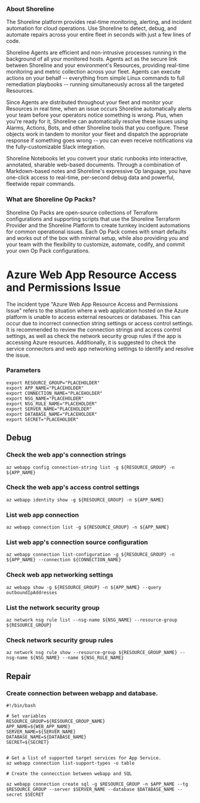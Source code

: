 
### About Shoreline
The Shoreline platform provides real-time monitoring, alerting, and incident automation for cloud operations. Use Shoreline to detect, debug, and automate repairs across your entire fleet in seconds with just a few lines of code.

Shoreline Agents are efficient and non-intrusive processes running in the background of all your monitored hosts. Agents act as the secure link between Shoreline and your environment's Resources, providing real-time monitoring and metric collection across your fleet. Agents can execute actions on your behalf -- everything from simple Linux commands to full remediation playbooks -- running simultaneously across all the targeted Resources.

Since Agents are distributed throughout your fleet and monitor your Resources in real time, when an issue occurs Shoreline automatically alerts your team before your operators notice something is wrong. Plus, when you're ready for it, Shoreline can automatically resolve these issues using Alarms, Actions, Bots, and other Shoreline tools that you configure. These objects work in tandem to monitor your fleet and dispatch the appropriate response if something goes wrong -- you can even receive notifications via the fully-customizable Slack integration.

Shoreline Notebooks let you convert your static runbooks into interactive, annotated, sharable web-based documents. Through a combination of Markdown-based notes and Shoreline's expressive Op language, you have one-click access to real-time, per-second debug data and powerful, fleetwide repair commands.

### What are Shoreline Op Packs?
Shoreline Op Packs are open-source collections of Terraform configurations and supporting scripts that use the Shoreline Terraform Provider and the Shoreline Platform to create turnkey incident automations for common operational issues. Each Op Pack comes with smart defaults and works out of the box with minimal setup, while also providing you and your team with the flexibility to customize, automate, codify, and commit your own Op Pack configurations.

# Azure Web App Resource Access and Permissions Issue

The incident type "Azure Web App Resource Access and Permissions Issue" refers to the situation where a web application hosted on the Azure platform is unable to access external resources or databases. This can occur due to incorrect connection string settings or access control settings. It is recommended to review the connection strings and access control settings, as well as check the network security group rules if the app is accessing Azure resources. Additionally, it is suggested to check the service connectors and web app networking settings to identify and resolve the issue.

### Parameters

```shell
export RESOURCE_GROUP="PLACEHOLDER"
export APP_NAME="PLACEHOLDER"
export CONNECTION_NAME="PLACEHOLDER"
export NSG_NAME="PLACEHOLDER"
export NSG_RULE_NAME="PLACEHOLDER"
export SERVER_NAME="PLACEHOLDER"
export DATABASE_NAME="PLACEHOLDER"
export SECRET="PLACEHOLDER"
```

## Debug

### Check the web app's connection strings

```shell
az webapp config connection-string list -g ${RESOURCE_GROUP} -n ${APP_NAME}
```

### Check the web app's access control settings

```shell
az webapp identity show -g ${RESOURCE_GROUP} -n ${APP_NAME}
```

### List web app connection

```shell
az webapp connection list -g ${RESOURCE_GROUP} -n ${APP_NAME}
```

### List web app's connection source configuration

```shell
az webapp connection list-configuration -g ${RESOURCE_GROUP} -n ${APP_NAME} --connection ${CONNECTION_NAME}
```

### Check web app networking settings

```shell
az webapp show -g ${RESOURCE_GROUP} -n ${APP_NAME} --query outboundIpAddresses
```

### List the network security group 

```shell
az network nsg rule list --nsg-name ${NSG_NAME} --resource-group ${RESOURCE_GROUP}
```

### Check network security group rules

```shell
az network nsg rule show --resource-group ${RESOURCE_GROUP_NAME} --nsg-name ${NSG_NAME} --name ${NSG_RULE_NAME}
```

## Repair

### Create connection between webapp and database.

```shell
#!/bin/bash

# Set variables
RESOURCE_GROUP=${RESOURCE_GROUP_NAME}
APP_NAME=${WEB_APP_NAME}
SERVER_NAME=${SERVER_NAME}
DATABASE_NAME=${DATABASE_NAME}
SECRET=${SECRET}


# Get a list of supported target services for App Service.
az webapp connection list-support-types -o table

# Create the connecction between webapp and SQL

az webapp connection create sql -g $RESOURCE_GROUP -n $APP_NAME --tg $RESOURCE_GROUP --server $SERVER_NAME --database $DATABASE_NAME --secret $SECRET
```